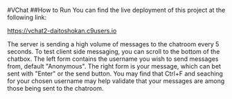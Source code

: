 #VChat
##How to Run
You can find the live deployment of this project at the following link:

https://vchat2-daitoshokan.c9users.io

The server is sending a high volume of messages to the chatroom every 5 seconds.
To test client side messaging, you can scroll to the bottom of the chatbox.
The left form contains the username you wish to send messages from, default "Anonymous".
The right form is your message, which can bet sent with "Enter" or the send button.
You may find that Ctrl+F and seaching for your chosen username may help validate that
your messages are among those being sent to the chatroom. 
